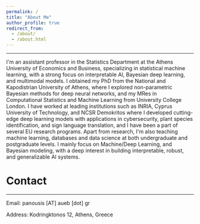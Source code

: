 ```yaml
---
permalink: /
title: "About Me"
author_profile: true
redirect_from: 
  - /about/
  - /about.html
---
```



---

I'm an assistant professor in the Statistics Department at the Athens University of Economics and Business, specializing in statistical machine learning, with a strong focus on interpretable AI, Bayesian deep learning, and multimodal models. I obtained my PhD from the National and Kapodistrian University of Athens, where I explored non-parametric Bayesian methods for deep neural networks, and my MRes in Computational Statistics and Machine Learning from University College London. I have worked at leading institutions such as INRIA, Cyprus University of Technology, and NCSR Demokritos where I developed cutting-edge deep learning models with applications in cybersecurity, plant species identification, and sign language translation, and I have been a part of several EU research programs. Apart from research, I'm also teaching machine learning, databases and data science at both undergraduate and postgraduate levels. I mainly focus on Machine/Deep Learning, and Bayesian modeling, with a deep interest in building interpretable, robust, and generalizable AI systems.

# Contact
---

Email: panousis [AT] aueb [dot] gr

Address: Kodringktonos 12, Athens, Greece
